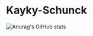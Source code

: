 # Kayky-Schunck

![Anurag's GitHub stats](https://github-readme-stats.vercel.app/api?username=anuraghazra&show_icons=true&theme=radical)


 

  
